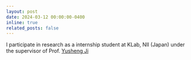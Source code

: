 ```yaml
---
layout: post
date: 2024-03-12 00:00:00-0400
inline: true
related_posts: false
---
```


I participate in research as a internship student at KLab, NII (Japan) under the supervisor of Prof. <a href="https://klab.nii.ac.jp">Yusheng Ji</a>